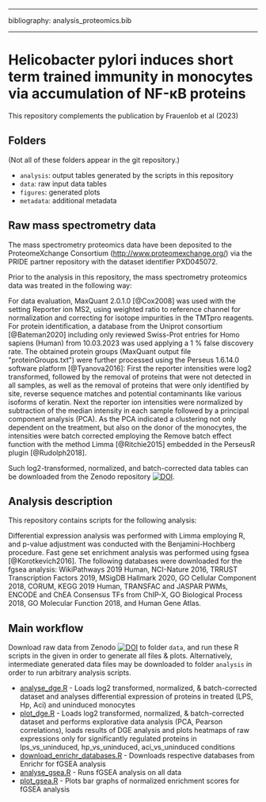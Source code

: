 ------------------------------------------------------------------------

bibliography: analysis_proteomics.bib

------------------------------------------------------------------------

# Helicobacter pylori induces short term trained immunity in monocytes via accumulation of NF-кB proteins

This repository complements the publication by Frauenlob et al (2023)

## Folders

(Not all of these folders appear in the git repository.)

- `analysis`: output tables generated by the scripts in this repository
- `data`: raw input data tables
- `figures`: generated plots
- `metadata`: additional metadata

## Raw mass spectrometry data

The mass spectrometry proteomics data have been deposited to the ProteomeXchange Consortium (<http://www.proteomexchange.org/>) via the PRIDE partner repository with the dataset identifier PXD045072.

Prior to the analysis in this repository, the mass spectrometry proteomics data was treated in the following way:

For data evaluation, MaxQuant 2.0.1.0 [@Cox2008] was used with the setting Reporter ion MS2, using weighted ratio to reference channel for normalization and correcting for isotope impurities in the TMTpro reagents. For protein identification, a database from the Uniprot consortium [@Bateman2020] including only reviewed Swiss-Prot entries for Homo sapiens (Human) from 10.03.2023 was used applying a 1 % false discovery rate. The obtained protein groups (MaxQuant output file "proteinGroups.txt") were further processed using the Perseus 1.6.14.0 software platform [@Tyanova2016]: First the reporter intensities were log2 transformed, followed by the removal of proteins that were not detected in all samples, as well as the removal of proteins that were only identified by site, reverse sequence matches and potential contaminants like various isoforms of keratin. Next the reporter ion intensities were normalized by subtraction of the median intensity in each sample followed by a principal component analysis (PCA). As the PCA indicated a clustering not only dependent on the treatment, but also on the donor of the monocytes, the intensities were batch corrected employing the Remove batch effect function with the method Limma [@Ritchie2015] embedded in the PerseusR plugin [@Rudolph2018].

Such log2-transformed, normalized, and batch-corrected data tables can be downloaded from the Zenodo repository [![DOI](https://zenodo.org/badge/DOI/10.5281/zenodo.8324963.svg)](https://doi.org/10.5281/zenodo.8324963).

## Analysis description

This repository contains scripts for the following analysis:

Differential expression analysis was performed with Limma employing R, and p-value adjustment was conducted with the Benjamini-Hochberg procedure. Fast gene set enrichment analysis was performed using fgsea [@Korotkevich2016]. The following databases were downloaded for the fgsea analysis: WikiPathways 2019 Human, NCI-Nature 2016, TRRUST Transcription Factors 2019, MSigDB Hallmark 2020, GO Cellular Component 2018, CORUM, KEGG 2019 Human, TRANSFAC and JASPAR PWMs, ENCODE and ChEA Consensus TFs from ChIP-X, GO Biological Process 2018, GO Molecular Function 2018, and Human Gene Atlas.

## Main workflow

Download raw data from Zenodo [![DOI](https://zenodo.org/badge/DOI/10.5281/zenodo.8324963.svg)](https://doi.org/10.5281/zenodo.8324963) to folder `data`, and run these R scripts in the given in order to generate all files & plots.
Alternatively, intermediate generated data files may be downloaded to folder `analysis` in order to run arbitrary analysis scripts.

- [analyse_dge.R](analyse_dge.R) - Loads log2 transformed, normalized, & batch-corrected dataset and analyses differential expression of proteins in treated (LPS, Hp, Aci) and uninduced monocytes
- [plot_dge.R](plot_dge.R) - Loads log2 transformed, normalized, & batch-corrected dataset and performs explorative data analysis (PCA, Pearson correlations), loads results of DGE analysis and plots heatmaps of raw expressions only for significantly regulated proteins in lps_vs_uninduced, hp_vs_uninduced, aci_vs_uninduced conditions
- [download_enrichr_databases.R](download_enrichr_databases.R) - Downloads respective databases from Enrichr for fGSEA analysis
- [analyse_gsea.R](analyse_gsea.R) - Runs fGSEA analysis on all data
- [plot_gsea.R](plot_gsea.R) - Plots bar graphs of normalized enrichment scores for fGSEA analysis
